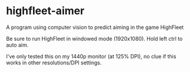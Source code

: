 # highfleet-aimer
A program using computer vision to predict aiming in the game HighFleet

Be sure to run HighFleet in windowed mode (1920x1080). Hold left ctrl to auto aim.

I've only tested this on my 1440p monitor (at 125% DPI), no clue if this works in other resolutions/DPI settings.

